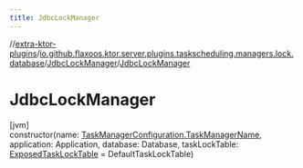 ```yaml
---
title: JdbcLockManager
---
```

//[extra-ktor-plugins](../../../index.md)/[io.github.flaxoos.ktor.server.plugins.taskscheduling.managers.lock.database](../index.md)/[JdbcLockManager](index.md)/[JdbcLockManager](-jdbc-lock-manager.md)



# JdbcLockManager



[jvm]\
constructor(name: [TaskManagerConfiguration.TaskManagerName](../../io.github.flaxoos.ktor.server.plugins.taskscheduling.managers/-task-manager-configuration/-task-manager-name/index.md), application: Application, database: Database, taskLockTable: [ExposedTaskLockTable](../-exposed-task-lock-table/index.md) = DefaultTaskLockTable)




